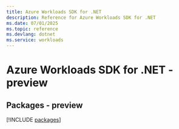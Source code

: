 ```yaml
---
title: Azure Workloads SDK for .NET
description: Reference for Azure Workloads SDK for .NET
ms.date: 07/01/2025
ms.topic: reference
ms.devlang: dotnet
ms.service: workloads
---
```

# Azure Workloads SDK for .NET - preview
## Packages - preview
[!INCLUDE [packages](workloads-index.md)]